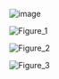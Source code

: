 ![image](https://github.com/user-attachments/assets/d4b1a22d-4422-4f5c-aff4-828173acd02c)

![Figure_1](https://github.com/user-attachments/assets/d4f3c006-13cc-44aa-9554-5f081a486e98)

![Figure_2](https://github.com/user-attachments/assets/77716dd6-7fad-4924-9f8b-0eddd7608b7c)

![Figure_3](https://github.com/user-attachments/assets/63538fc8-c9fb-472c-ac9f-d78194461468)

